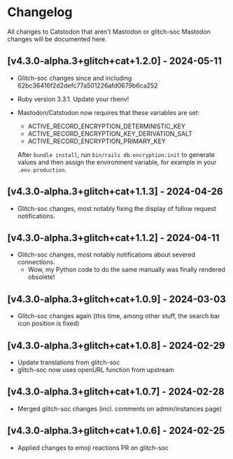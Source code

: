# Changelog

All changes to Catstodon that aren't Mastodon or glitch-soc Mastodon changes will be documented here.

## [v4.3.0-alpha.3+glitch+cat+1.2.0] - 2024-05-11

- Glitch-soc changes since and including 62bc36416f2d2defc77a501226afd0679b6ca252
- Ruby version 3.3.1. Update your rbenv!
- Mastodon/Catstodon now requires that these variables are set:

  - ACTIVE_RECORD_ENCRYPTION_DETERMINISTIC_KEY
  - ACTIVE_RECORD_ENCRYPTION_KEY_DERIVATION_SALT
  - ACTIVE_RECORD_ENCRYPTION_PRIMARY_KEY

  After `bundle install`, run `bin/rails db:encryption:init` to generate values and then assign the environment variable, for example in your `.env.production`.

## [v4.3.0-alpha.3+glitch+cat+1.1.3] - 2024-04-26

- Glitch-soc changes, most notably fixing the display of follow request notifications.

## [v4.3.0-alpha.3+glitch+cat+1.1.2] - 2024-04-11

- Glitch-soc changes, most notably notifications about severed connections.
  - Wow, my Python code to do the same manually was finally rendered obsolete!

## [v4.3.0-alpha.3+glitch+cat+1.0.9] - 2024-03-03

- Glitch-soc changes again (this time, among other stuff, the search bar icon position is fixed)

## [v4.3.0-alpha.3+glitch+cat+1.0.8] - 2024-02-29

- Update translations from glitch-soc
- glitch-soc now uses openURL function from upstream

## [v4.3.0-alpha.3+glitch+cat+1.0.7] - 2024-02-28

- Merged glitch-soc changes (incl. comments on admin/instances page)

## [v4.3.0-alpha.3+glitch+cat+1.0.6] - 2024-02-25

- Applied changes to emoji reactions PR on glitch-soc
